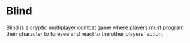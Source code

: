 # Blind

Blind is a cryptic multiplayer combat game where players must program their character to foresee and react to the other players' action.